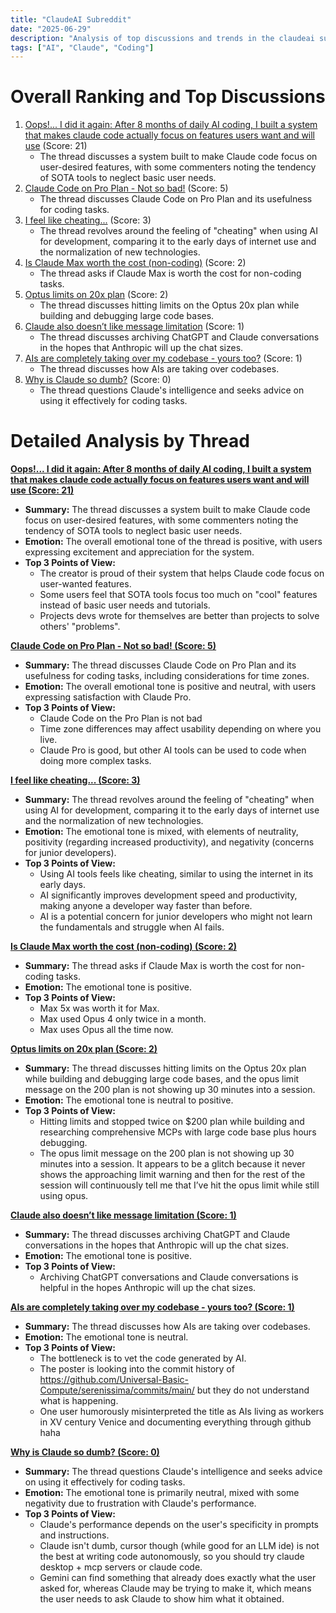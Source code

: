 ```yaml
---
title: "ClaudeAI Subreddit"
date: "2025-06-29"
description: "Analysis of top discussions and trends in the claudeai subreddit"
tags: ["AI", "Claude", "Coding"]
---
```


# Overall Ranking and Top Discussions
1.  [Oops!... I did it again: After 8 months of daily AI coding, I built a system that makes claude code actually focus on features users want and will use](https://www.reddit.com/r/ClaudeAI/comments/1lnlsnj/oops_i_did_it_again_after_8_months_of_daily_ai/) (Score: 21)
    * The thread discusses a system built to make Claude code focus on user-desired features, with some commenters noting the tendency of SOTA tools to neglect basic user needs.
2.  [Claude Code on Pro Plan - Not so bad!](https://i.redd.it/e08oqbm1pw9f1.jpeg) (Score: 5)
    * The thread discusses Claude Code on Pro Plan and its usefulness for coding tasks.
3.  [I feel like cheating...](https://www.reddit.com/r/ClaudeAI/comments/1lnjucg/i_feel_like_cheating/) (Score: 3)
    *  The thread revolves around the feeling of "cheating" when using AI for development, comparing it to the early days of internet use and the normalization of new technologies.
4.  [Is Claude Max worth the cost (non-coding)](https://www.reddit.com/r/ClaudeAI/comments/1lnlfbh/is_claude_max_worth_the_cost_noncoding/) (Score: 2)
    * The thread asks if Claude Max is worth the cost for non-coding tasks.
5.  [Optus limits on 20x plan](https://www.reddit.com/r/ClaudeAI/comments/1lnm6o2/optus_limits_on_20x_plan/) (Score: 2)
    * The thread discusses hitting limits on the Optus 20x plan while building and debugging large code bases.
6.  [Claude also doesn’t like message limitation](https://i.redd.it/0l597agu2x9f1.jpeg) (Score: 1)
    * The thread discusses archiving ChatGPT and Claude conversations in the hopes that Anthropic will up the chat sizes.
7.  [AIs are completely taking over my codebase - yours too?](https://www.reddit.com/r/ClaudeAI/comments/1lnkw3c/ais_are_completely_taking_over_my_codebase_yours/) (Score: 1)
    * The thread discusses how AIs are taking over codebases.
8.  [Why is Claude so dumb?](https://www.reddit.com/r/ClaudeAI/comments/1lnke1q/why_is_claude_so_dumb/) (Score: 0)
    *  The thread questions Claude's intelligence and seeks advice on using it effectively for coding tasks.

# Detailed Analysis by Thread
**[Oops!... I did it again: After 8 months of daily AI coding, I built a system that makes claude code actually focus on features users want and will use (Score: 21)](https://www.reddit.com/r/ClaudeAI/comments/1lnlsnj/oops_i_did_it_again_after_8_months_of_daily_ai/)**
*  **Summary:** The thread discusses a system built to make Claude code focus on user-desired features, with some commenters noting the tendency of SOTA tools to neglect basic user needs.
*  **Emotion:** The overall emotional tone of the thread is positive, with users expressing excitement and appreciation for the system.
*  **Top 3 Points of View:**
    * The creator is proud of their system that helps Claude code focus on user-wanted features.
    * Some users feel that SOTA tools focus too much on "cool" features instead of basic user needs and tutorials.
    * Projects devs wrote for themselves are better than projects to solve others' "problems".

**[Claude Code on Pro Plan - Not so bad! (Score: 5)](https://i.redd.it/e08oqbm1pw9f1.jpeg)**
*  **Summary:** The thread discusses Claude Code on Pro Plan and its usefulness for coding tasks, including considerations for time zones.
*  **Emotion:** The overall emotional tone is positive and neutral, with users expressing satisfaction with Claude Pro.
*  **Top 3 Points of View:**
    * Claude Code on the Pro Plan is not bad
    * Time zone differences may affect usability depending on where you live.
    * Claude Pro is good, but other AI tools can be used to code when doing more complex tasks.

**[I feel like cheating... (Score: 3)](https://www.reddit.com/r/ClaudeAI/comments/1lnjucg/i_feel_like_cheating/)**
*  **Summary:** The thread revolves around the feeling of "cheating" when using AI for development, comparing it to the early days of internet use and the normalization of new technologies.
*  **Emotion:** The emotional tone is mixed, with elements of neutrality, positivity (regarding increased productivity), and negativity (concerns for junior developers).
*  **Top 3 Points of View:**
    * Using AI tools feels like cheating, similar to using the internet in its early days.
    * AI significantly improves development speed and productivity, making anyone a developer way faster than before.
    * AI is a potential concern for junior developers who might not learn the fundamentals and struggle when AI fails.

**[Is Claude Max worth the cost (non-coding) (Score: 2)](https://www.reddit.com/r/ClaudeAI/comments/1lnlfbh/is_claude_max_worth_the_cost_noncoding/)**
*  **Summary:** The thread asks if Claude Max is worth the cost for non-coding tasks.
*  **Emotion:** The emotional tone is positive.
*  **Top 3 Points of View:**
    * Max 5x was worth it for Max.
    * Max used Opus 4 only twice in a month.
    * Max uses Opus all the time now.

**[Optus limits on 20x plan (Score: 2)](https://www.reddit.com/r/ClaudeAI/comments/1lnm6o2/optus_limits_on_20x_plan/)**
*  **Summary:** The thread discusses hitting limits on the Optus 20x plan while building and debugging large code bases, and the opus limit message on the 200 plan is not showing up 30 minutes into a session.
*  **Emotion:** The emotional tone is neutral to positive.
*  **Top 3 Points of View:**
    * Hitting limits and stopped twice on $200 plan while building and researching comprehensive MCPs with large code base plus hours debugging.
    * The opus limit message on the 200 plan is not showing up 30 minutes into a session. It appears to be a glitch because it never shows the approaching limit warning and then for the rest of the session will continuously tell me that I’ve hit the opus limit while still using opus.

**[Claude also doesn’t like message limitation (Score: 1)](https://i.redd.it/0l597agu2x9f1.jpeg)**
*  **Summary:** The thread discusses archiving ChatGPT and Claude conversations in the hopes that Anthropic will up the chat sizes.
*  **Emotion:** The emotional tone is positive.
*  **Top 3 Points of View:**
    * Archiving ChatGPT conversations and Claude conversations is helpful in the hopes Anthropic will up the chat sizes.

**[AIs are completely taking over my codebase - yours too? (Score: 1)](https://www.reddit.com/r/ClaudeAI/comments/1lnkw3c/ais_are_completely_taking_over_my_codebase_yours/)**
*  **Summary:** The thread discusses how AIs are taking over codebases.
*  **Emotion:** The emotional tone is neutral.
*  **Top 3 Points of View:**
    * The bottleneck is to vet the code generated by AI.
    * The poster is looking into the commit history of https://github.com/Universal-Basic-Compute/serenissima/commits/main/ but they do not understand what is happening.
    * One user humorously misinterpreted the title as AIs living as workers in XV century Venice and documenting everything through github haha

**[Why is Claude so dumb? (Score: 0)](https://www.reddit.com/r/ClaudeAI/comments/1lnke1q/why_is_claude_so_dumb/)**
*  **Summary:** The thread questions Claude's intelligence and seeks advice on using it effectively for coding tasks.
*  **Emotion:** The emotional tone is primarily neutral, mixed with some negativity due to frustration with Claude's performance.
*  **Top 3 Points of View:**
    * Claude's performance depends on the user's specificity in prompts and instructions.
    * Claude isn't dumb, cursor though (while good for an LLM ide) is not the best at writing code autonomously, so you should try claude desktop + mcp servers or claude code.
    * Gemini can find something that already does exactly what the user asked for, whereas Claude may be trying to make it, which means the user needs to ask Claude to show him what it obtained.
